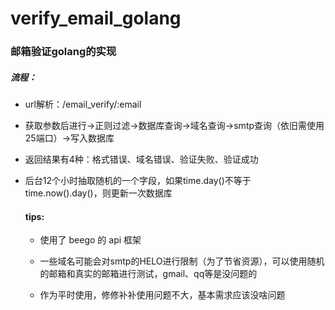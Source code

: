 # verify_email_golang
### 邮箱验证golang的实现

##### 流程：

- url解析：/email_verify/:email

- 获取参数后进行->正则过滤->数据库查询->域名查询->smtp查询（依旧需使用25端口）->写入数据库

- 返回结果有4种：格式错误、域名错误、验证失败、验证成功

- 后台12个小时抽取随机的一个字段，如果time.day()不等于 time.now().day()，则更新一次数据库

  #### tips:

  - 使用了 beego 的 api 框架

  - 一些域名可能会对smtp的HELO进行限制（为了节省资源），可以使用随机的邮箱和真实的邮箱进行测试，gmail、qq等是没问题的
  - 作为平时使用，修修补补使用问题不大，基本需求应该没啥问题
